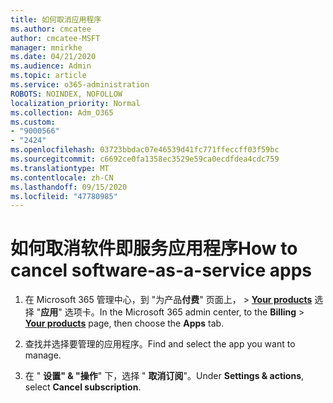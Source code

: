 ```yaml
---
title: 如何取消应用程序
ms.author: cmcatee
author: cmcatee-MSFT
manager: mnirkhe
ms.date: 04/21/2020
ms.audience: Admin
ms.topic: article
ms.service: o365-administration
ROBOTS: NOINDEX, NOFOLLOW
localization_priority: Normal
ms.collection: Adm_O365
ms.custom:
- "9000566"
- "2424"
ms.openlocfilehash: 03723bbdac07e46539d41fc771ffeccff03f59bc
ms.sourcegitcommit: c6692ce0fa1358ec3529e59ca0ecdfdea4cdc759
ms.translationtype: MT
ms.contentlocale: zh-CN
ms.lasthandoff: 09/15/2020
ms.locfileid: "47780985"
---
```

# <a name="how-to-cancel-software-as-a-service-apps"></a><span data-ttu-id="fee96-102">如何取消软件即服务应用程序</span><span class="sxs-lookup"><span data-stu-id="fee96-102">How to cancel software-as-a-service apps</span></span> 

1. <span data-ttu-id="fee96-103">在 Microsoft 365 管理中心，到 "为产品**付费**" 页面上，  >  **[Your products](https://go.microsoft.com/fwlink/p/?linkid=842054)** 选择 "**应用**" 选项卡。</span><span class="sxs-lookup"><span data-stu-id="fee96-103">In the Microsoft 365 admin center, to the **Billing** > **[Your products](https://go.microsoft.com/fwlink/p/?linkid=842054)** page, then choose the **Apps** tab.</span></span>

2. <span data-ttu-id="fee96-104">查找并选择要管理的应用程序。</span><span class="sxs-lookup"><span data-stu-id="fee96-104">Find and select the app you want to manage.</span></span>

3. <span data-ttu-id="fee96-105">在 " **设置" & "操作**" 下，选择 " **取消订阅**"。</span><span class="sxs-lookup"><span data-stu-id="fee96-105">Under **Settings & actions**, select **Cancel subscription**.</span></span>